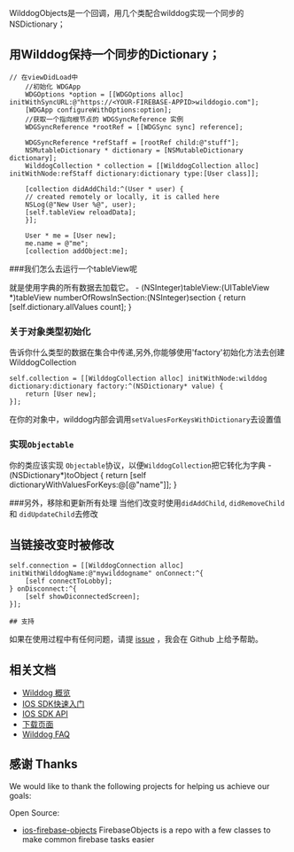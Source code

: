 WilddogObjects是一个回调，用几个类配合wilddog实现一个同步的NSDictionary；

用Wilddog保持一个同步的Dictionary；
-------------------------------------------------------------

    // 在viewDidLoad中
        //初始化 WDGApp
        WDGOptions *option = [[WDGOptions alloc] initWithSyncURL:@"https://<YOUR-FIREBASE-APPID>wilddogio.com"];
        [WDGApp configureWithOptions:option];
        //获取一个指向根节点的 WDGSyncReference 实例
        WDGSyncReference *rootRef = [[WDGSync sync] reference];

        WDGSyncReference *refStaff = [rootRef child:@"stuff"];
        NSMutableDictionary * dictionary = [NSMutableDictionary dictionary];
        WilddogCollection * collection = [[WilddogCollection alloc] initWithNode:refStaff dictionary:dictionary type:[User class]];

        [collection didAddChild:^(User * user) {
        // created remotely or locally, it is called here
        NSLog(@"New User %@", user);
        [self.tableView reloadData];
        }];

        User * me = [User new];
        me.name = @"me";
        [collection addObject:me];
    
###我们怎么去运行一个tableView呢

就是使用字典的所有数据去加载它。
    - (NSInteger)tableView:(UITableView *)tableView numberOfRowsInSection:(NSInteger)section
    {
        return [self.dictionary.allValues count];
    }


### 关于对象类型初始化

告诉你什么类型的数据在集合中传递,另外,你能够使用'factory'初始化方法去创建WilddogCollection

    self.collection = [[WilddogCollection alloc] initWithNode:wilddog dictionary:dictionary factory:^(NSDictionary* value) {
        return [User new];
    }];
    
在你的对象中，wilddog内部会调用`setValuesForKeysWithDictionary`去设置值
### 实现`Objectable`
你的类应该实现 `Objectable`协议，以便`WilddogCollection`把它转化为字典
    -(NSDictionary*)toObject {
        return [self dictionaryWithValuesForKeys:@[@"name"]];
    }
    
###另外，移除和更新所有处理
当他们改变时使用`didAddChild`, `didRemoveChild` 和 `didUpdateChild`去修改

当链接改变时被修改
-------------------------------------------------------

    self.connection = [[WilddogConnection alloc] initWithWilddogName:@"mywilddogname" onConnect:^{
        [self connectToLobby];
    } onDisconnect:^{
        [self showDiconnectedScreen];
    }];
    
    ## 支持
如果在使用过程中有任何问题，请提 [issue](https://github.com/WildDogTeam/demo-ios-objects/issues) ，我会在 Github 上给予帮助。

## 相关文档

* [Wilddog 概览](https://docs.wilddog.com/overview/index.html)
* [IOS SDK快速入门](https://docs.wilddog.com/overview/index.html)
* [IOS SDK API](https://docs.wilddog.com/api/sync/ios/WDGOptions.html)
* [下载页面](https://docs.wilddog.com/quickstart/sync/ios.html)
* [Wilddog FAQ](https://docs.wilddog.com/overview/index.html)


## 感谢 Thanks

We would like to thank the following projects for helping us achieve our goals:

Open Source:

* [ios-firebase-objects](https://github.com/seanhess/ios-firebase-objects) FirebaseObjects is a repo with a few classes to make common firebase tasks easier
